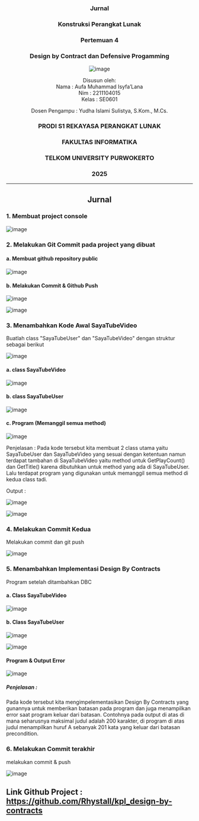 <div align="center">

### Jurnal

### Konstruksi Perangkat Lunak

### Pertemuan 4
### Design by Contract dan Defensive Progamming

![image](https://github.com/user-attachments/assets/2948daec-1e7a-4765-8f23-df638a387c87)

Disusun oleh:  
Nama : Aufa Muhammad Isyfa’Lana  
Nim : 2211104015  
Kelas : SE0601

Dosen Pengampu : 
Yudha Islami Sulistya, S.Kom., M.Cs. 

### PRODI S1 REKAYASA PERANGKAT LUNAK  
### FAKULTAS INFORMATIKA  
### TELKOM UNIVERSITY PURWOKERTO  
### 2025

</div>

---
<div align="center">

## Jurnal 

</div>

### 1. Membuat project console 

![image](https://github.com/user-attachments/assets/406fc5d5-47bc-462c-a180-c53ebc21eb72)

### 2. Melakukan Git Commit pada project yang dibuat 

#### a. Membuat github repository public 

![image](https://github.com/user-attachments/assets/9040e118-a770-4b6e-ac58-bbf49b0ba561)

#### b. Melakukan Commit & Github Push 

![image](https://github.com/user-attachments/assets/4c23a6f1-bafa-4f48-bb56-e95d031331f1)

![image](https://github.com/user-attachments/assets/ddf2cf45-8fec-4c08-a9b6-dc8b8208f895)

### 3. Menambahkan Kode Awal SayaTubeVideo 
Buatlah class "SayaTubeUser" dan "SayaTubeVideo" dengan struktur sebagai berikut

![image](https://github.com/user-attachments/assets/2678ba64-7440-408b-890d-c35f7baefc31)

#### a. class SayaTubeVideo

![image](https://github.com/user-attachments/assets/5d671145-586c-48bb-a987-bc6a3ec0ec6f)

#### b. class SayaTubeUser

![image](https://github.com/user-attachments/assets/8f95c7ec-69e0-49a5-961e-3bf2d04f853c)

#### c. Program (Memanggil semua method)

![image](https://github.com/user-attachments/assets/bbf537e9-a793-411f-9565-a7d6a34a3318)

Penjelasan : 
Pada kode tersebut kita membuat 2 class utama yaitu SayaTubeUser dan SayaTubeVideo yang sesuai dengan ketentuan namun terdapat tambahan di SayaTubeVideo yaitu method untuk GetPlayCount() dan GetTitle() karena dibutuhkan untuk method yang ada di SayaTubeUser. Lalu terdapat program yang digunakan untuk memanggil semua method di kedua class tadi.

Output : 

![image](https://github.com/user-attachments/assets/2abcc5f4-b85b-468c-bdb4-4a6298e4dc68)

![image](https://github.com/user-attachments/assets/f2204f09-67b7-4853-b244-b9b143dd6b09)

### 4. Melakukan Commit Kedua 
Melakukan commit dan git push

![image](https://github.com/user-attachments/assets/5d73d86a-045b-4929-b611-451e26d100f4)

### 5. Menambahkan Implementasi Design By Contracts 

Program setelah ditambahkan DBC 
#### a. Class SayaTubeVideo

![image](https://github.com/user-attachments/assets/5a7e4355-1c9f-4bed-8ce6-84f0692ef1e3)

#### b. Class SayaTubeUser

![image](https://github.com/user-attachments/assets/a447b9a3-9501-4ff6-9962-a03ae6b5ad13)

![image](https://github.com/user-attachments/assets/51ae0f3c-254f-4de7-9954-0368d35a365b)


#### Program & Output Error

![image](https://github.com/user-attachments/assets/040384c9-aceb-4805-904a-77cfd30d7c23)



##### Penjelasan : 

Pada kode tersebut kita mengimpelementasikan Design By Contracts yang gunannya untuk memberikan batasan pada program dan juga menampilkan error saat program keluar dari batasan. Contohnya pada output di atas di mana seharusnya maksimal judul adalah 200 karakter, di program di atas judul menampilkan huruf A sebanyak 201 kata yang keluar dari batasan precondition.

### 6. Melakukan Commit terakhir
melakukan commit & push 

![image](https://github.com/user-attachments/assets/5fa4a812-ccb1-4c09-a92f-00863a37c500)

## Link Github Project : https://github.com/Rhystall/kpl_design-by-contracts

